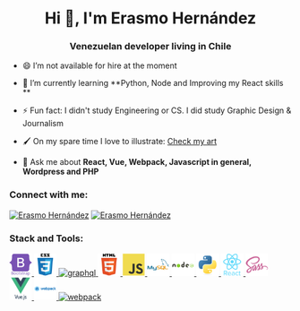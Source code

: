 <h1 align="center">Hi 👋, I'm Erasmo Hernández</h1>
<h3 align="center">Venezuelan developer living in Chile</h3>

- 😄 I’m not available for hire at the moment

- 🌱 I’m currently learning **Python, Node and Improving my React skills **

- ⚡ Fun fact: I didn't study Engineering or CS. I did study Graphic Design & Journalism

- 🖌 On my spare time I love to illustrate: <a href="https://instagram.com/erasmo.illustration" target="_blank">Check my art</a>

- 💬 Ask me about **React, Vue, Webpack, Javascript in general, Wordpress and PHP**

<h3 align="left">Connect with me:</h3>
<p align="left">
<a href="https://twitter.com/erasmohernandez" target="_blank"><img align="center" src="https://cdn.jsdelivr.net/npm/simple-icons@3.0.1/icons/twitter.svg" alt="Erasmo Hernández" height="30" width="40" /></a>
<a href="https://linkedin.com/in/erasmohernandez" target="_blank"><img align="center" src="https://cdn.jsdelivr.net/npm/simple-icons@3.0.1/icons/linkedin.svg" alt="Erasmo Hernández" height="30" width="40" /></a>
</p>

<h3 align="left">Stack and Tools:</h3>
<p align="left"> <a href="https://getbootstrap.com" target="_blank"> <img src="https://raw.githubusercontent.com/devicons/devicon/master/icons/bootstrap/bootstrap-plain-wordmark.svg" alt="bootstrap" width="40" height="40"/> </a> <a href="https://www.w3schools.com/css/" target="_blank"> <img src="https://raw.githubusercontent.com/devicons/devicon/master/icons/css3/css3-original-wordmark.svg" alt="css3" width="40" height="40"/> </a> <a href="https://graphql.org" target="_blank"> <img src="https://www.vectorlogo.zone/logos/graphql/graphql-icon.svg" alt="graphql" width="40" height="40"/> </a> <a href="https://www.w3.org/html/" target="_blank"> <img src="https://raw.githubusercontent.com/devicons/devicon/master/icons/html5/html5-original-wordmark.svg" alt="html5" width="40" height="40"/> </a> <a href="https://developer.mozilla.org/en-US/docs/Web/JavaScript" target="_blank"> <img src="https://raw.githubusercontent.com/devicons/devicon/master/icons/javascript/javascript-original.svg" alt="javascript" width="40" height="40"/> </a> <a href="https://www.mysql.com/" target="_blank"> <img src="https://raw.githubusercontent.com/devicons/devicon/master/icons/mysql/mysql-original-wordmark.svg" alt="mysql" width="40" height="40"/> </a> <a href="https://nodejs.org" target="_blank"> <img src="https://raw.githubusercontent.com/devicons/devicon/master/icons/nodejs/nodejs-original-wordmark.svg" alt="nodejs" width="40" height="40"/> </a> <a href="https://www.python.org" target="_blank"> <img src="https://raw.githubusercontent.com/devicons/devicon/master/icons/python/python-original.svg" alt="python" width="40" height="40"/> </a> <a href="https://reactjs.org/" target="_blank"> <img src="https://raw.githubusercontent.com/devicons/devicon/master/icons/react/react-original-wordmark.svg" alt="react" width="40" height="40"/> </a> <a href="https://sass-lang.com" target="_blank"> <img src="https://raw.githubusercontent.com/devicons/devicon/master/icons/sass/sass-original.svg" alt="sass" width="40" height="40"/> </a> <a href="https://vuejs.org/" target="_blank"> <img src="https://raw.githubusercontent.com/devicons/devicon/master/icons/vuejs/vuejs-original-wordmark.svg" alt="vuejs" width="40" height="40"/> </a> <a href="https://webpack.js.org" target="_blank"> <img src="https://raw.githubusercontent.com/devicons/devicon/d00d0969292a6569d45b06d3f350f463a0107b0d/icons/webpack/webpack-original-wordmark.svg" alt="webpack" width="40" height="40"/> </a><a href="https://jestjs.io/" target="_blank"> <img src="https://www.vectorlogo.zone/logos/jestjsio/jestjsio-icon.svg" alt="webpack" width="40" height="40"/> </a> </p>
